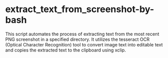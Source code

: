 # extract_text_from_screenshot-by-bash
This script automates the process of extracting text from the most recent PNG screenshot in a specified directory. It utilizes the tesseract OCR (Optical Character Recognition) tool to convert image text into editable text and copies the extracted text to the clipboard using xclip.
